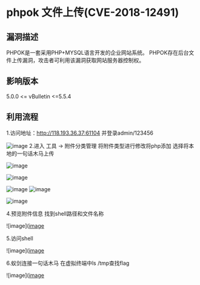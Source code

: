 # phpok 文件上传(CVE-2018-12491)
## 漏洞描述
PHPOK是一套采用PHP+MYSQL语言开发的企业网站系统。 PHPOK存在后台文件上传漏洞，攻击者可利用该漏洞获取网站服务器控制权。

## 影响版本
5.0.0 <= vBulletin <=5.5.4
## 利用流程
1.访问地址：http://118.193.36.37:61104     并登录admin/123456

![image](https://github.com/LiuYuH-hash/WriteUp/blob/main/phpok%20%E6%96%87%E4%BB%B6%E4%B8%8A%E4%BC%A0(CVE-2018-12491)/1.jpg)
2.进入 工具 -> 附件分类管理 将附件类型进行修改将php添加 选择将本地的一句话木马上传

![image](https://github.com/LiuYuH-hash/WriteUp/blob/main/phpok%20%E6%96%87%E4%BB%B6%E4%B8%8A%E4%BC%A0(CVE-2018-12491)/2.jpg)

![image](https://github.com/LiuYuH-hash/WriteUp/blob/main/phpok%20%E6%96%87%E4%BB%B6%E4%B8%8A%E4%BC%A0(CVE-2018-12491)/3.jpg)

![image](https://github.com/LiuYuH-hash/WriteUp/blob/main/phpok%20%E6%96%87%E4%BB%B6%E4%B8%8A%E4%BC%A0(CVE-2018-12491)/4.jpg)
![image](https://github.com/LiuYuH-hash/WriteUp/blob/main/phpok%20%E6%96%87%E4%BB%B6%E4%B8%8A%E4%BC%A0(CVE-2018-12491)/5.jpg)

![image](https://github.com/LiuYuH-hash/WriteUp/blob/main/phpok%20%E6%96%87%E4%BB%B6%E4%B8%8A%E4%BC%A0(CVE-2018-12491)/6.jpg)


4.预览附件信息 找到shell路径和文件名称

![image]([image](https://github.com/LiuYuH-hash/WriteUp/blob/main/phpok%20%E6%96%87%E4%BB%B6%E4%B8%8A%E4%BC%A0(CVE-2018-12491)/7.jpg)

5.访问shell

![image]([image](https://github.com/LiuYuH-hash/WriteUp/blob/main/phpok%20%E6%96%87%E4%BB%B6%E4%B8%8A%E4%BC%A0(CVE-2018-12491)/8.jpg)

6.蚁剑连接一句话木马 在虚拟终端中ls /tmp查找flag

![image]([image](https://github.com/LiuYuH-hash/WriteUp/blob/main/phpok%20%E6%96%87%E4%BB%B6%E4%B8%8A%E4%BC%A0(CVE-2018-12491)/9.jpg)

